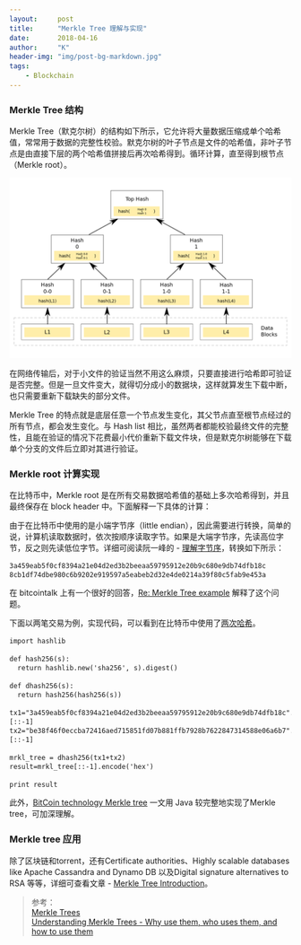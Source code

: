 ```yaml
---
layout:     post
title:      "Merkle Tree 理解与实现"
date:       2018-04-16
author:     "K"
header-img: "img/post-bg-markdown.jpg"
tags:
    - Blockchain
---
```


### Merkle Tree 结构

Merkle Tree（默克尔树）的结构如下所示，它允许将大量数据压缩成单个哈希值，常常用于数据的完整性校验。默克尔树的叶子节点是文件的哈希值，非叶子节点是由直接下层的两个哈希值拼接后再次哈希得到。循环计算，直至得到根节点（Merkle root）。

![](/img/in-post/Merkle-Tree/MerkleTree.png)

在网络传输后，对于小文件的验证当然不用这么麻烦，只要直接进行哈希即可验证是否完整。但是一旦文件变大，就得切分成小的数据块，这样就算发生下载中断，也只需要重新下载缺失的部分文件。

Merkle Tree 的特点就是底层任意一个节点发生变化，其父节点直至根节点经过的所有节点，都会发生变化。与 Hash list 相比，虽然两者都能校验最终文件的完整性，且能在验证的情况下花费最小代价重新下载文件块，但是默克尔树能够在下载单个分支的文件后立即对其进行验证。


### Merkle root 计算实现

在比特币中，Merkle root 是在所有交易数据哈希值的基础上多次哈希得到，并且最终保存在 block header 中。下面解释一下具体的计算：

由于在比特币中使用的是小端字节序（little endian），因此需要进行转换，简单的说，计算机读取数据时，依次按顺序读取字节。如果是大端字节序，先读高位字节，反之则先读低位字节。详细可阅读阮一峰的 - [理解字节序](http://www.ruanyifeng.com/blog/2016/11/byte-order.html)，转换如下所示：

```
3a459eab5f0cf8394a21e04d2ed3b2beeaa59795912e20b9c680e9db74dfb18c
8cb1df74dbe980c6b9202e919597a5eabeb2d32e4de0214a39f80c5fab9e453a
```

在 bitcointalk 上有一个很好的回答，[Re: Merkle Tree example](https://bitcointalk.org/index.php?topic=44707.msg534605#msg534605) 解释了这个问题。

下面以两笔交易为例，实现代码，可以看到在比特币中使用了[两次哈希](https://bitcoin.stackexchange.com/questions/6037/why-are-hashes-in-the-bitcoin-protocol-typically-computed-twice-double-computed)。


```
import hashlib

def hash256(s):
  return hashlib.new('sha256', s).digest()

def dhash256(s):
  return hash256(hash256(s))

tx1="3a459eab5f0cf8394a21e04d2ed3b2beeaa59795912e20b9c680e9db74dfb18c".decode('hex')[::-1]
tx2="be38f46f0eccba72416aed715851fd07b881ffb7928b7622847314588e06a6b7".decode('hex')[::-1]

mrkl_tree = dhash256(tx1+tx2)
result=mrkl_tree[::-1].encode('hex')

print result
```


此外，[BitCoin technology Merkle tree](http://java-lang-programming.com/en/articles/29) 一文用 Java 较完整地实现了Merkle tree，可加深理解。

### Merkle tree 应用

除了区块链和torrent，还有Certificate authorities、Highly scalable databases like Apache Cassandra and Dynamo DB 以及Digital signature alternatives to RSA 等等，详细可查看文章 - [Merkle Tree Introduction](https://medium.com/@evankozliner/merkle-tree-introduction-4c44250e2da7)。


> 参考：<br>
> [Merkle Trees](https://hackernoon.com/merkle-trees-181cb4bc30b4) <br>
> [Understanding Merkle Trees - Why use them, who uses them, and how to use them](https://www.codeproject.com/Articles/1176140/Understanding-Merkle-Trees-Why-use-them-who-uses-t) <br>